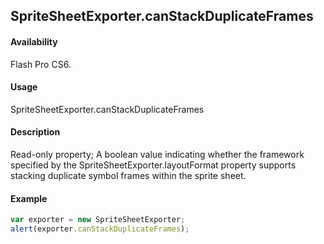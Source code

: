 ## SpriteSheetExporter.canStackDuplicateFrames

#### Availability

Flash Pro CS6.

#### Usage

SpriteSheetExporter.canStackDuplicateFrames

#### Description

Read-only property; A boolean value indicating whether the framework specified by the
SpriteSheetExporter.layoutFormat property supports stacking duplicate symbol frames within the sprite sheet.

#### Example

```javascript
var exporter = new SpriteSheetExporter; 
alert(exporter.canStackDuplicateFrames);

```
